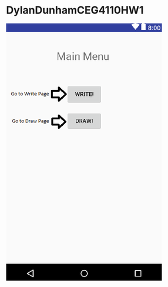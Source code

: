 # DylanDunhamCEG4110HW1
![alt text](https://github.com/dylbo-baggins/DylanDunhamCEG4110HW1/blob/master/mainmenu.PNG)

